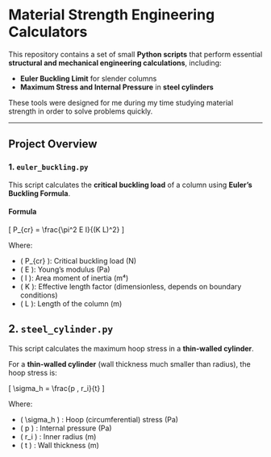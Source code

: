 # Material Strength Engineering Calculators

This repository contains a set of small **Python scripts** that perform essential **structural and mechanical engineering calculations**, including:

- **Euler Buckling Limit** for slender columns  
- **Maximum Stress and Internal Pressure** in **steel cylinders**

These tools were designed for me during my time studying material strength in order to solve problems quickly.

---

## Project Overview

### 1. `euler_buckling.py`
This script calculates the **critical buckling load** of a column using **Euler’s Buckling Formula**.

#### Formula

\[
P_{cr} = \frac{\pi^2 E I}{(K L)^2}
\]

Where:  
- \( P_{cr} \): Critical buckling load (N)  
- \( E \): Young’s modulus (Pa)  
- \( I \): Area moment of inertia (m⁴)  
- \( K \): Effective length factor (dimensionless, depends on boundary conditions)  
- \( L \): Length of the column (m)

## 2. `steel_cylinder.py`
This script calculates the maximum hoop stress in a **thin-walled cylinder**.

For a **thin-walled cylinder** (wall thickness much smaller than radius), the hoop stress is:

\[
\sigma_h = \frac{p \, r_i}{t}
\]

Where:  
- \( \sigma_h \) : Hoop (circumferential) stress (Pa)  
- \( p \) : Internal pressure (Pa)  
- \( r_i \) : Inner radius (m)  
- \( t \) : Wall thickness (m)
